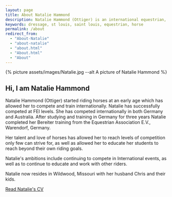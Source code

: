 ```yaml
---
layout: page
title: About Natalie Hammond
description: Natalie Hammond (Ottiger) is an international equestrian, competing and training at FEI levels in Germany and Australia. She holds Bereiter certification from Germany.
keywords: dressage, st louis, saint louis, equestrian, horse
permalink: /about
redirect_from: 
  - "About-Natalie"
  - "about-natalie"
  - "about.html"
  - "About.html"
  - "About"
---
```


{% picture assets/images/Natalie.jpg --alt A picture of Natalie Hammond %}

## Hi, I am Natalie Hammond

Natalie Hammond (Ottiger) started riding horses at an early age which has allowed her to compete and train internationally. Natalie has successfully competed at FEI levels. She has competed internationally in both Germany and Australia. After studying and training in Germany for three years Natalie completed her Bereiter training from the Equestrian Association E.V., Warendorf, Germany.

Her talent and love of horses has allowed her to reach levels of competition only few can strive for, as well as allowed her to educate her students to reach beyond their own riding goals.

Natalie's ambitions include continuing to compete in International events, as well as to continue to educate and work with other riders.

Natalie now resides in Wildwood, Missouri with her husband Chris and their kids.

[Read Natalie's CV](/blog/natalie-hammond-cv)
